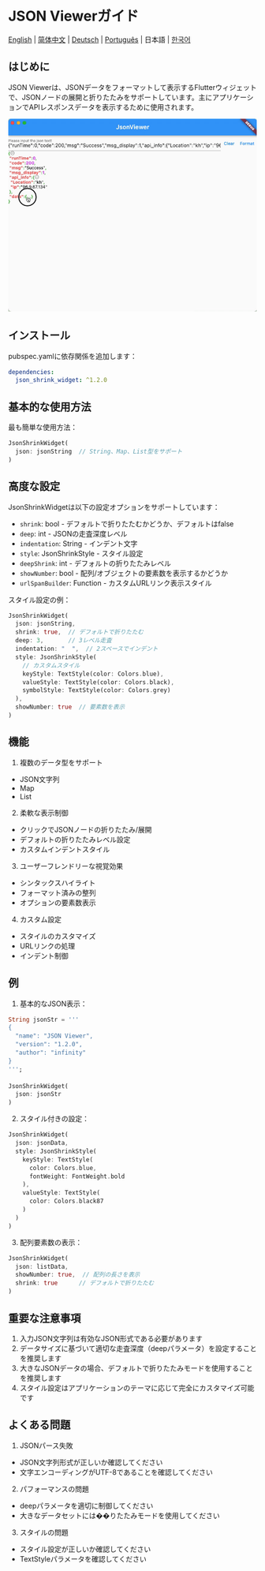 # JSON Viewerガイド

[English](guide_en.md) | [简体中文](guide_cn.md) | [Deutsch](guide_de.md) | [Português](guide_pt.md) | 日本語 | [한국어](guide_kr.md)

## はじめに

JSON Viewerは、JSONデータをフォーマットして表示するFlutterウィジェットで、JSONノードの展開と折りたたみをサポートしています。主にアプリケーションでAPIレスポンスデータを表示するために使用されます。

![デモ](pics/show.gif)


## インストール

pubspec.yamlに依存関係を追加します：

```yaml
dependencies:
  json_shrink_widget: ^1.2.0
```

## 基本的な使用方法

最も簡単な使用方法：

```dart
JsonShrinkWidget(
  json: jsonString  // String、Map、List型をサポート
)
```

## 高度な設定

JsonShrinkWidgetは以下の設定オプションをサポートしています：

- `shrink`: bool - デフォルトで折りたたむかどうか、デフォルトはfalse
- `deep`: int - JSONの走査深度レベル
- `indentation`: String - インデント文字
- `style`: JsonShrinkStyle - スタイル設定
- `deepShrink`: int - デフォルトの折りたたみレベル
- `showNumber`: bool - 配列/オブジェクトの要素数を表示するかどうか
- `urlSpanBuilder`: Function - カスタムURLリンク表示スタイル

スタイル設定の例：

```dart
JsonShrinkWidget(
  json: jsonString,
  shrink: true,  // デフォルトで折りたたむ
  deep: 3,       // 3レベル走査
  indentation: "  ",  // 2スペースでインデント
  style: JsonShrinkStyle(
    // カスタムスタイル
    keyStyle: TextStyle(color: Colors.blue),
    valueStyle: TextStyle(color: Colors.black),
    symbolStyle: TextStyle(color: Colors.grey)
  ),
  showNumber: true  // 要素数を表示
)
```

## 機能

1. 複数のデータ型をサポート
- JSON文字列
- Map
- List

2. 柔軟な表示制御
- クリックでJSONノードの折りたたみ/展開
- デフォルトの折りたたみレベル設定
- カスタムインデントスタイル

3. ユーザーフレンドリーな視覚効果
- シンタックスハイライト
- フォーマット済みの整列
- オプションの要素数表示

4. カスタム設定
- スタイルのカスタマイズ
- URLリンクの処理
- インデント制御

## 例

1. 基本的なJSON表示：

```dart
String jsonStr = '''
{
  "name": "JSON Viewer",
  "version": "1.2.0",
  "author": "infinity"
}
''';

JsonShrinkWidget(
  json: jsonStr
)
```

2. スタイル付きの設定：

```dart
JsonShrinkWidget(
  json: jsonData,
  style: JsonShrinkStyle(
    keyStyle: TextStyle(
      color: Colors.blue,
      fontWeight: FontWeight.bold
    ),
    valueStyle: TextStyle(
      color: Colors.black87
    )
  )
)
```

3. 配列要素数の表示：

```dart
JsonShrinkWidget(
  json: listData,
  showNumber: true,  // 配列の長さを表示
  shrink: true      // デフォルトで折りたたむ
)
```

## 重要な注意事項

1. 入力JSON文字列は有効なJSON形式である必要があります
2. データサイズに基づいて適切な走査深度（deepパラメータ）を設定することを推奨します
3. 大きなJSONデータの場合、デフォルトで折りたたみモードを使用することを推奨します
4. スタイル設定はアプリケーションのテーマに応じて完全にカスタマイズ可能です

## よくある問題

1. JSONパース失敗
- JSON文字列形式が正しいか確認してください
- 文字エンコーディングがUTF-8であることを確認してください

2. パフォーマンスの問題
- deepパラメータを適切に制御してください
- 大きなデータセットには��りたたみモードを使用してください

3. スタイルの問題
- スタイル設定が正しいか確認してください
- TextStyleパラメータを確認してください 
